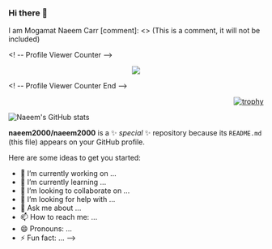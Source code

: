 ### Hi there 👋

I am Mogamat Naeem Carr
[comment]: <> (This is a comment, it will not be included)

<! -- Profile Viewer Counter -->
<div align="center">
  
![](https://komarev.com/ghpvc/?username=naeem2000&color=green)
                          
</div>

<! -- Profile Viewer Counter End -->

<div align="right">

[![trophy](https://github-profile-trophy.vercel.app/?username=naeem2000&theme=nord&no-bg=true&no-frame=true)](https://github.com/naeem2000/github-profile-trophy)

</div>

![Naeem's GitHub stats](https://github-readme-stats.vercel.app/api?username=naeem2000&show_icons=true&theme=synthwave)




**naeem2000/naeem2000** is a ✨ _special_ ✨ repository because its `README.md` (this file) appears on your GitHub profile.

Here are some ideas to get you started:

- 🔭 I’m currently working on ...
- 🌱 I’m currently learning ...
- 👯 I’m looking to collaborate on ...
- 🤔 I’m looking for help with ...
- 💬 Ask me about ...
- 📫 How to reach me: ...
- 😄 Pronouns: ...
- ⚡ Fun fact: ...
-->
